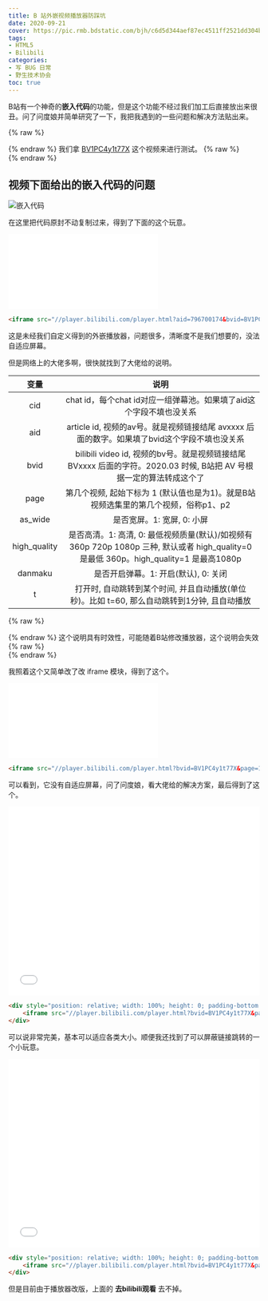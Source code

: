 ```yaml
---
title: B 站外嵌视频播放器防踩坑
date: 2020-09-21
cover: https://pic.rmb.bdstatic.com/bjh/c6d5d344aef87ec4511ff2521dd304bd.jpeg
tags:
- HTML5
- Bilibili
categories:
- 写 BUG 日常
- 野生技术协会
toc: true
---
```

B站有一个神奇的**嵌入代码**的功能，但是这个功能不经过我们加工后直接放出来很丑。问了问度娘并简单研究了一下，我把我遇到的一些问题和解决方法贴出来。
<!--more-->
{% raw %}<article class="message is-success"><div class="message-body">{% endraw %}
我们拿 [BV1PC4y1t77X](https://www.bilibili.com/video/BV1PC4y1t77X) 这个视频来进行测试。
{% raw %}</div></article>{% endraw %}

## 视频下面给出的嵌入代码的问题

![嵌入代码](https://pic.rmb.bdstatic.com/bjh/83e5afc3e50b52eff95825a9024d8e2b.jpeg)

在这里把代码原封不动复制过来，得到了下面的这个玩意。

<iframe src="//player.bilibili.com/player.html?aid=796700174&bvid=BV1PC4y1t77X&cid=223520581&page=1" scrolling="no" border="0" frameborder="no" framespacing="0" allowfullscreen="true"> </iframe>

``` HTML 点击展开代码>folded
<iframe src="//player.bilibili.com/player.html?aid=796700174&bvid=BV1PC4y1t77X&cid=223520581&page=1" scrolling="no" border="0" frameborder="no" framespacing="0" allowfullscreen="true"> </iframe>
```

这是未经我们自定义得到的外嵌播放器，问题很多，清晰度不是我们想要的，没法自适应屏幕。

但是网络上的大佬多啊，很快就找到了大佬给的说明。

|变量|说明|
|:-:|:-:|
|cid|chat id，每个chat id对应一组弹幕池。如果填了aid这个字段不填也没关系|
|aid|article id, 视频的av号。就是视频链接结尾 avxxxx 后面的数字。如果填了bvid这个字段不填也没关系|
|bvid|bilibili video id, 视频的bv号。就是视频链接结尾 BVxxxx 后面的字符。2020.03 时候, B站把 AV 号根据一定的算法转成这个了|
|page|第几个视频, 起始下标为 1 (默认值也是为1)。就是B站视频选集里的第几个视频，俗称p1、p2|
|as_wide|是否宽屏。1: 宽屏, 0: 小屏|
|high_quality|是否高清。1: 高清, 0: 最低视频质量(默认)/如视频有 360p 720p 1080p 三种, 默认或者 high_quality=0 是最低 360p。high_quality=1 是最高1080p|
|danmaku|是否开启弹幕。1: 开启(默认), 0: 关闭|
|t|打开时, 自动跳转到某个时间, 并且自动播放(单位秒)。比如 t=60, 那么自动跳转到1分钟, 且自动播放|

{% raw %}<article class="message is-success"><div class="message-body">{% endraw %}
这个说明具有时效性，可能随着B站修改播放器，这个说明会失效
{% raw %}</div></article>{% endraw %}

我照着这个又简单改了改 iframe 模块，得到了这个。

<iframe src="//player.bilibili.com/player.html?bvid=BV1PC4y1t77X&page=1&danmaku=0&high_quality=1" scrolling="no" border="0" frameborder="no" framespacing="0" allowfullscreen="true"></iframe>

``` HTML 点击展开代码>folded
<iframe src="//player.bilibili.com/player.html?bvid=BV1PC4y1t77X&page=1&danmaku=0&high_quality=1" scrolling="no" border="0" frameborder="no" framespacing="0" allowfullscreen="true"></iframe>
```

可以看到，它没有自适应屏幕，问了问度娘，看大佬给的解决方案，最后得到了这个。

<div style="position: relative; width: 100%; height: 0; padding-bottom: 75%;">
    <iframe src="//player.bilibili.com/player.html?bvid=BV1PC4y1t77X&page=1&danmaku=0&high_quality=1" scrolling="no" border="0" frameborder="no" framespacing="0" allowfullscreen="true" style="position: absolute; width: 100%; height: 100%; left: 0; top: 0;"></iframe>
</div>

``` HTML 点击展开代码>folded
<div style="position: relative; width: 100%; height: 0; padding-bottom: 75%;">
    <iframe src="//player.bilibili.com/player.html?bvid=BV1PC4y1t77X&page=1&danmaku=0&high_quality=1" scrolling="no" border="0" frameborder="no" framespacing="0" allowfullscreen="true" style="position: absolute; width: 100%; height: 100%; left: 0; top: 0;"></iframe>
</div>
```

可以说非常完美，基本可以适应各类大小。顺便我还找到了可以屏蔽链接跳转的一个小玩意。

<div style="position: relative; width: 100%; height: 0; padding-bottom: 75%;">
    <iframe src="//player.bilibili.com/player.html?bvid=BV1PC4y1t77X&page=1&danmaku=0&high_quality=1" scrolling="no" border="0" frameborder="no" framespacing="0" allowfullscreen="true" style="position: absolute; width: 100%; height: 100%; left: 0; top: 0;" sandbox="allow-top-navigation allow-same-origin allow-forms allow-scripts"></iframe>
</div>

``` HTML 点击展开代码>folded
<div style="position: relative; width: 100%; height: 0; padding-bottom: 75%;">
    <iframe src="//player.bilibili.com/player.html?bvid=BV1PC4y1t77X&page=1&danmaku=0&high_quality=1" scrolling="no" border="0" frameborder="no" framespacing="0" allowfullscreen="true" style="position: absolute; width: 100%; height: 100%; left: 0; top: 0;" sandbox="allow-top-navigation allow-same-origin allow-forms allow-scripts"></iframe>
</div>
```

但是目前由于播放器改版，上面的 **去bilibili观看** 去不掉。
